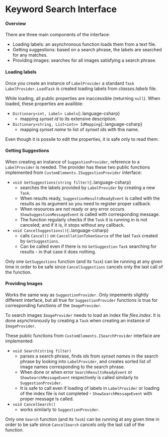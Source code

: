 ﻿Keyword Search Interface
========================

#### Overview

There are three main components of the interface:
- Loading labels: an asynchronous function loads them from a text file.
- Getting suggestions: based on a search phrase, the labels are searched for any matches.
- Providing images: searches for all images satisfying a search phrase.


#### Loading labels

Once you create an instance of `LabelProvider` a standard `Task` `LabelProvider.LoadTask`
is created loading labels from *classes.labels* file.

While loading, all public properties are inaccessible (returning `null`).
When loaded, these properties are availible:
- `Dictionary<int, Label> Labels`{:.language-csharp}
  - mapping *synset id* to its extensive description.
- `Dictionary<string, List<int>> IdMapping`{:.language-csharp}
  - mapping *synset name* to list of *synset id*s with this name.

Even though it is possile to edit the properties, it is safe only to read them.

#### Getting Suggestions

When creating an instance of `SuggestionProvider`, reference to a `LabelProvider` is needed.
The provider has these two public functions implemented from `CustomElements.ISuggestionProvider` interface:
- `void GetSuggestions(string filter)`{:.language-csharp}
    - searches the labels provided by `LabelProvider` by creating a new `Task`.
    - When results ready, `SuggestionResultsReadyEvent` is called with the results as its argument so you need to register proper callback.
    - When resources are not ready or any error occurs `ShowSuggestionMessageEvent` is called with corresponding message.
    - The function regularly checks if the `Task` it is running in is not canceled; and if it is, it stops without any callback.
- `void CancelSuggestions()`{:.language-csharp}
  - calls `Cancel()` on `CancellationTokenSource` of the last `Task` created by `GetSuggestions`.
  - Can be called even if there is no `GetSuggestion` `Task` searching for results - in that case it does nothing.

Only one `GetSuggestions` function (and its `Task`) can be running at any given time in order to be safe since `CancelSuggestions` cancels only the last call of the function.

#### Providing Images

Works the same way as `SuggestionProvider`.
Only impements slightly different interface, but all true for `SuggestionProvider` functions is true for corresponding functions of the `ImageProvider`.

To search images `ImageProvider` needs to load an index file *files.index*. It is done asynchronously by creating a `Task` when creating an instance of `ImageProvider`.

These public functions from `CustomElements.ISearchProvider` interface are implemented:
- `void Search(string filter)`
  - parses a search phrase,
    finds *id*s from *synset name*s in the search phrase by looking into `LabelProvider`,
    and creates sorted list of image names corresponding to the search phrase.
  - When done or when error `SearchResultsReadyEvent` or `ShowSearchMessageEvent` respectively is called similarly to `SuggestionProvider`.
  - It is safe to call even if loading of labels in `LabelProvider` or loading of the index file is not completed - `ShowSearchMessageEvent` with proper message is called.
- `void CancelSearch()`
  - works similarly to `SuggestionProvider`.

Only one `Search` function (and its `Task`) can be running at any given time in order to be safe since `CancelSearch` cancels only the last call of the function.
